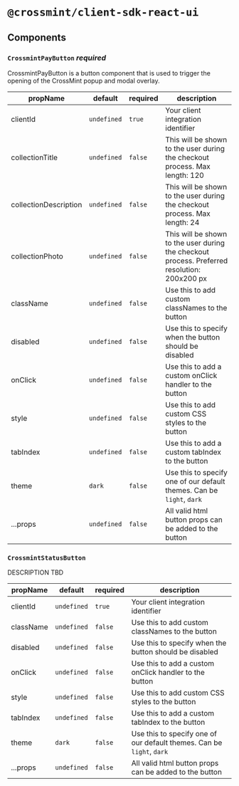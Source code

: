 # `@crossmint/client-sdk-react-ui`

## Components

### `CrossmintPayButton` _required_

CrossmintPayButton is a button component that is used to trigger the opening of the CrossMint popup and modal overlay.

| propName              | default     | required | description                                                                                  |
| --------------------- | ----------- | -------- | -------------------------------------------------------------------------------------------- |
| clientId              | `undefined` | `true`   | Your client integration identifier                                                           |
| collectionTitle       | `undefined` | `false`  | This will be shown to the user during the checkout process. Max length: 120                  |
| collectionDescription | `undefined` | `false`  | This will be shown to the user during the checkout process. Max length: 24                   |
| collectionPhoto       | `undefined` | `false`  | This will be shown to the user during the checkout process. Preferred resolution: 200x200 px |
| className             | `undefined` | `false`  | Use this to add custom classNames to the button                                              |
| disabled              | `undefined` | `false`  | Use this to specify when the button should be disabled                                       |
| onClick               | `undefined` | `false`  | Use this to add a custom onClick handler to the button                                       |
| style                 | `undefined` | `false`  | Use this to add custom CSS styles to the button                                              |
| tabIndex              | `undefined` | `false`  | Use this to add a custom tabIndex to the button                                              |
| theme                 | `dark`      | `false`  | Use this to specify one of our default themes. Can be `light`, `dark`                        |
| ...props              | `undefined` | `false`  | All valid html button props can be added to the button                                       |

### `CrossmintStatusButton`

DESCRIPTION TBD

| propName  | default     | required | description                                                           |
| --------- | ----------- | -------- | --------------------------------------------------------------------- |
| clientId  | `undefined` | `true`   | Your client integration identifier                                    |
| className | `undefined` | `false`  | Use this to add custom classNames to the button                       |
| disabled  | `undefined` | `false`  | Use this to specify when the button should be disabled                |
| onClick   | `undefined` | `false`  | Use this to add a custom onClick handler to the button                |
| style     | `undefined` | `false`  | Use this to add custom CSS styles to the button                       |
| tabIndex  | `undefined` | `false`  | Use this to add a custom tabIndex to the button                       |
| theme     | `dark`      | `false`  | Use this to specify one of our default themes. Can be `light`, `dark` |
| ...props  | `undefined` | `false`  | All valid html button props can be added to the button                |
